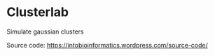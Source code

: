 # Clusterlab
Simulate gaussian clusters

Source code: https://intobioinformatics.wordpress.com/source-code/
